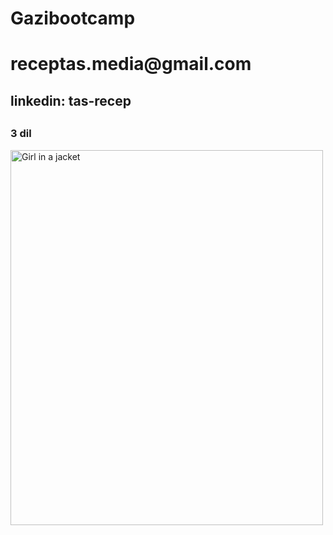 # Gazibootcamp
<h1>receptas.media@gmail.com</h1>
<h2>linkedin: tas-recep<h2>
  <h3>3 dil</h3>
<img src="https://www.w3schools.com/tags/img_girl.jpg" alt="Girl in a jacket" width="500" height="600">


  
